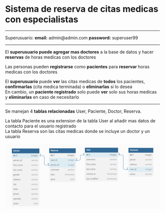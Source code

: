 # Sistema de reserva de citas medicas con especialistas

<hr>
Superusuario: <b>email:</b> admin@admin.com <b>password:</b> superuser99
<hr>
El <b>superusuario puede agregar mas doctores</b> a la base de datos y hacer <b>reservas</b> de horas medicas con los doctores

Las personas pueden <b>registrarse</b> como <b>pacientes</b> para <b>reservar</b> horas medicas con los doctores

El <b>superusuario</b> puede <b>ver</b> las citas medicas de <b>todos</b> los pacientes, <b>confirmarlas</b> (cita medica terminada) o <b>eliminarlas</b> si lo desea <br>
En cambio, un <b>paciente registrado</b> solo puede <b>ver</b> solo sus horas medicas y <b>eliminarlas</b> en caso de necesitarlo
<hr>
Se manejan 4 <b>tablas relacionadas</b> User, Paciente, Doctor, Reserva.

La tabla Paciente es una extension de la tabla User al añadir mas datos de contacto para el usuario registrado<br>La tabla Reserva son las citas medicas donde se incluye un doctor y un usuario

<img src='tablas-relacionadas.jpg'>